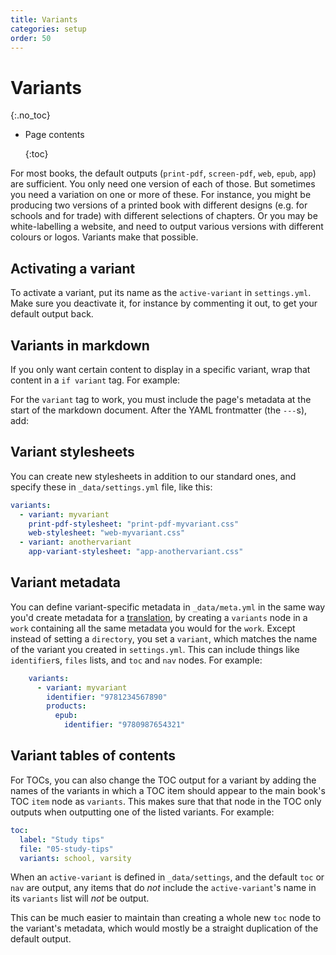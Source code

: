 ```yaml
---
title: Variants
categories: setup
order: 50
---
```


# Variants

{:.no\_toc}

* Page contents

  {:toc}

For most books, the default outputs \(`print-pdf`, `screen-pdf`, `web`, `epub`, `app`\) are sufficient. You only need one version of each of those. But sometimes you need a variation on one or more of these. For instance, you might be producing two versions of a printed book with different designs \(e.g. for schools and for trade\) with different selections of chapters. Or you may be white-labelling a website, and need to output various versions with different colours or logos. Variants make that possible.

## Activating a variant

To activate a variant, put its name as the `active-variant` in `settings.yml`. Make sure you deactivate it, for instance by commenting it out, to get your default output back.

## Variants in markdown

If you only want certain content to display in a specific variant, wrap that content in a `if variant` tag. For example:

For the `variant` tag to work, you must include the page's metadata at the start of the markdown document. After the YAML frontmatter \(the `---`s\), add:

## Variant stylesheets

You can create new stylesheets in addition to our standard ones, and specify these in `_data/settings.yml` file, like this:

```yaml
variants:
  - variant: myvariant
    print-pdf-stylesheet: "print-pdf-myvariant.css"
    web-stylesheet: "web-myvariant.css"
  - variant: anothervariant
    app-variant-stylesheet: "app-anothervariant.css"
```

## Variant metadata

You can define variant-specific metadata in `_data/meta.yml` in the same way you'd create metadata for a [translation](https://github.com/UR-DataScience/electric-book/tree/2a308e4940331c0bffb0ddf1cef032daccf6dc4f/_docs/setup/translations.html), by creating a `variants` node in a `work` containing all the same metadata you would for the `work`. Except instead of setting a `directory`, you set a `variant`, which matches the name of the variant you created in `settings.yml`. This can include things like `identifier`s, `files` lists, and `toc` and `nav` nodes. For example:

```yaml
    variants:
      - variant: myvariant
        identifier: "9781234567890"
        products:
          epub:
            identifier: "9780987654321"
```

## Variant tables of contents

For TOCs, you can also change the TOC output for a variant by adding the names of the variants in which a TOC item should appear to the main book's TOC `item` node as `variants`. This makes sure that that node in the TOC only outputs when outputting one of the listed variants. For example:

```yaml
toc:
  label: "Study tips"
  file: "05-study-tips"
  variants: school, varsity
```

When an `active-variant` is defined in `_data/settings`, and the default `toc` or `nav` are output, any items that do _not_ include the `active-variant`'s name in its `variants` list will _not_ be output.

This can be much easier to maintain than creating a whole new `toc` node to the variant's metadata, which would mostly be a straight duplication of the default output.

